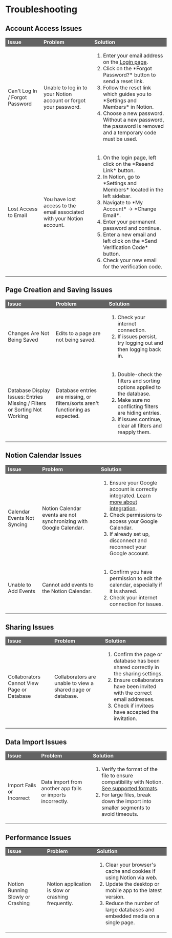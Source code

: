 # Troubleshooting

## Account Access Issues

<table>
  <tr style="background-color:#636363; color:#FFFFFF;">
    <td><strong>Issue</strong></td>
    <td><strong>Problem</strong></td>
    <td><strong>Solution</strong></td>
  </tr>
  <tr>
    <td>Can't Log In / Forgot Password</td>
    <td>Unable to log in to your Notion account or forgot your password.</td>
    <td>
      <ol>
        <li>Enter your email address on the <a href="https://www.notion.so/login">Login page</a>.</li>
        <li>Click on the *Forgot Password?* button to send a reset link.</li>
        <li>Follow the reset link which guides you to *Settings and Members* in Notion.</li>
        <li>Choose a new password. Without a new password, the password is removed and a temporary code must be used.</li>
      </ol>
    </td>
  </tr>
  <tr>
    <td>Lost Access to Email</td>
    <td>You have lost access to the email associated with your Notion account.</td>
    <td>
      <ol>
        <li>On the login page, left click on the *Resend Link* button.</li>
        <li>In Notion, go to *Settings and Members* located in the left sidebar.</li>
        <li>Navigate to *My Account* → *Change Email*.</li>
        <li>Enter your permanent password and continue.</li>
        <li>Enter a new email and left click on the *Send Verification Code* button.</li>
        <li>Check your new email for the verification code.</li>
      </ol>
    </td>
  </tr>
</table>

## Page Creation and Saving Issues

<table>
  <tr style="background-color:#636363; color:#FFFFFF;">
    <td><strong>Issue</strong></td>
    <td><strong>Problem</strong></td>
    <td><strong>Solution</strong></td>
  </tr>
  <tr>
    <td>Changes Are Not Being Saved</td>
    <td>Edits to a page are not being saved.</td>
    <td>
      <ol>
        <li>Check your internet connection.</li>
        <li>If issues persist, try logging out and then logging back in.</li>
      </ol>
    </td>
  </tr>
  <tr>
    <td>Database Display Issues: Entries Missing / Filters or Sorting Not Working</td>
    <td>Database entries are missing, or filters/sorts aren't functioning as expected.</td>
    <td>
      <ol>
        <li>Double-check the filters and sorting options applied to the database.</li>
        <li>Make sure no conflicting filters are hiding entries.</li>
        <li>If issues continue, clear all filters and reapply them.</li>
      </ol>
    </td>
  </tr>
</table>

## Notion Calendar Issues

<table>
  <tr style="background-color:#636363; color:#FFFFFF;">
    <td><strong>Issue</strong></td>
    <td><strong>Problem</strong></td>
    <td><strong>Solution</strong></td>
  </tr>
  <tr>
    <td>Calendar Events Not Syncing</td>
    <td>Notion Calendar events are not synchronizing with Google Calendar.</td>
    <td>
      <ol>
        <li>Ensure your Google account is correctly integrated. <a href="https://www.notion.so/help/connecting-notion-with-other-apps">Learn more about integration</a>.</li>
        <li>Check permissions to access your Google Calendar.</li>
        <li>If already set up, disconnect and reconnect your Google account.</li>
      </ol>
    </td>
  </tr>
  <tr>
    <td>Unable to Add Events</td>
    <td>Cannot add events to the Notion Calendar.</td>
    <td>
      <ol>
        <li>Confirm you have permission to edit the calendar, especially if it is shared.</li>
        <li>Check your internet connection for issues.</li>
      </ol>
    </td>
  </tr>
</table>

## Sharing Issues

<table>
  <tr style="background-color:#636363; color:#FFFFFF;">
    <td><strong>Issue</strong></td>
    <td><strong>Problem</strong></td>
    <td><strong>Solution</strong></td>
  </tr>
  <tr>
    <td>Collaborators Cannot View Page or Database</td>
    <td>Collaborators are unable to view a shared page or database.</td>
    <td>
      <ol>
        <li>Confirm the page or database has been shared correctly in the sharing settings.</li>
        <li>Ensure collaborators have been invited with the correct email addresses.</li>
        <li>Check if invitees have accepted the invitation.</li>
      </ol>
    </td>
  </tr>
</table>

## Data Import Issues

<table>
  <tr style="background-color:#636363; color:#FFFFFF;">
    <td><strong>Issue</strong></td>
    <td><strong>Problem</strong></td>
    <td><strong>Solution</strong></td>
  </tr>
  <tr>
    <td>Import Fails or Incorrect</td>
    <td>Data import from another app fails or imports incorrectly.</td>
    <td>
      <ol>
        <li>Verify the format of the file to ensure compatibility with Notion. <a href="https://www.notion.so/help/importing-exporting">See supported formats</a>.</li>
        <li>For large files, break down the import into smaller segments to avoid timeouts.</li>
      </ol>
    </td>
  </tr>
</table>

## Performance Issues

<table>
  <tr style="background-color:#636363; color:#FFFFFF;">
    <td><strong>Issue</strong></td>
    <td><strong>Problem</strong></td>
    <td><strong>Solution</strong></td>
  </tr>
  <tr>
    <td>Notion Running Slowly or Crashing</td>
    <td>Notion application is slow or crashing frequently.</td>
    <td>
      <ol>
        <li>Clear your browser's cache and cookies if using Notion via web.</li>
        <li>Update the desktop or mobile app to the latest version.</li>
        <li>Reduce the number of large databases and embedded media on a single page.</li>
      </ol>
    </td>
  </tr>
</table>